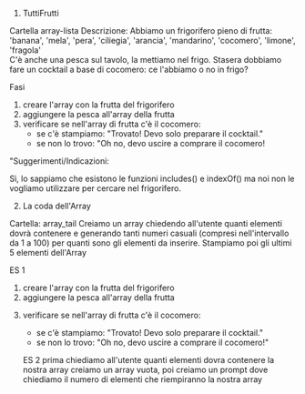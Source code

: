 1. TuttiFrutti

Cartella array-lista
Descrizione:
Abbiamo un frigorifero pieno di frutta: 'banana', 'mela', 'pera', 'ciliegia', 'arancia', 'mandarino', 'cocomero', 'limone', 'fragola'  
C'è anche una pesca sul tavolo, la mettiamo nel frigo.
Stasera dobbiamo fare un cocktail a base di cocomero: ce l'abbiamo o no in frigo?

Fasi
1. creare l'array con la frutta del frigorifero
2. aggiungere la pesca all'array della frutta
3. verificare se nell'array di frutta c'è il cocomero:
    - se c'è stampiamo: "Trovato! Devo solo preparare il cocktail."
    - se non lo trovo: "Oh no, devo uscire a comprare il cocomero!

"Suggerimenti/Indicazioni:

Sì, lo sappiamo che esistono le funzioni includes() e indexOf() ma noi non le vogliamo utilizzare per cercare nel frigorifero.

2. La coda dell'Array

Cartella: array_tail
Creiamo  un array chiedendo all'utente quanti elementi dovrà contenere e
generando tanti numeri casuali (compresi nell'intervallo da 1 a 100) per quanti sono gli elementi da inserire.
Stampiamo poi gli ultimi 5 elementi dell'Array

<!-- ---.-.-.-.-.-.-.-.-.-.-.-.-.-.-.-.-.-.-.-.-.-.-.-.-.-.-.-.-.-.-.-.-.-.-.-.-.-.-.-.-.- -->

ES 1
1. creare l'array con la frutta del frigorifero
2. aggiungere la pesca all'array della frutta
<!-- per aggiungere un elemento ho usato push che serve per aggiungere elemento a un array esistente -->
3. verificare se nell'array di frutta c'è il cocomero:
   - se c'è stampiamo: "Trovato! Devo solo preparare il cocktail."
   - se non lo trovo: "Oh no, devo uscire a comprare il cocomero!"

   <!-- prima ho creato un prompt che chiede il nome del frutto,poi ho usato find per cercare dentro il frigorifero e poi avendo un riscontro se ce o non ce -->

   ES 2
   prima chiediamo all'utente quanti elementi dovra contenere la nostra array
   creiamo un array vuota, poi creiamo un prompt dove chiediamo il numero di elementi che riempiranno la nostra array